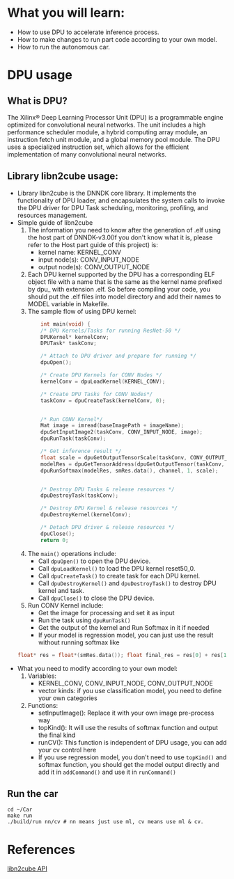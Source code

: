<!--
 * @Author: Sauron Wu
 * @GitHub: wutianze
 * @Email: 1369130123qq@gmail.com
 * @Date: 2019-10-15 09:17:19
 * @LastEditors: Sauron Wu
 * @LastEditTime: 2019-10-31 15:45:14
 * @Description: 
 -->
# What you will learn:
- How to use DPU to accelerate inference process.
- How to make changes to run part code according to your own model.
- How to run the autonomous car.

# DPU usage
## What is DPU?
The Xilinx® Deep Learning Processor Unit (DPU) is a programmable engine optimized for convolutional
neural networks. The unit includes a high performance scheduler module, a hybrid computing array
module, an instruction fetch unit module, and a global memory pool module. The DPU uses a
specialized instruction set, which allows for the efficient implementation of many convolutional neural
networks.

## Library libn2cube usage:
- Library libn2cube is the DNNDK core library. It implements the functionality of DPU loader, and
encapsulates the system calls to invoke the DPU driver for DPU Task scheduling, monitoring, profiling,
and resources management. 
- Simple guide of libn2cube
  1. The information you need to know after the generation of .elf using the host part of DNNDK-v3.0(If you don't know what it is, please refer to the Host part guide of this project) is:
     -  kernel name: KERNEL_CONV
     -  input node(s): CONV_INPUT_NODE
     -  output node(s): CONV_OUTPUT_NODE  
  2. Each DPU kernel supported by the DPU has a corresponding ELF object file with a name that is the same as the kernel name prefixed by dpu_ with extension .elf. So before compiling your code, you should put the .elf files into model directory and add their names to MODEL variable in Makefile.  
  3. The sample flow of using DPU kernel:  
     ```c++
         int main(void) {
         /* DPU Kernels/Tasks for running ResNet-50 */
         DPUKernel* kernelConv;
         DPUTask* taskConv;

         /* Attach to DPU driver and prepare for running */
         dpuOpen();

         /* Create DPU Kernels for CONV Nodes */
         kernelConv = dpuLoadKernel(KERNEL_CONV);

         /* Create DPU Tasks for CONV Nodes*/
         taskConv = dpuCreateTask(kernelConv, 0);


         /* Run CONV Kernel*/
         Mat image = imread(baseImagePath + imageName);
         dpuSetInputImage2(taskConv, CONV_INPUT_NODE, image);
         dpuRunTask(taskConv);

         /* Get inference result */
         float scale = dpuGetOutputTensorScale(taskConv, CONV_OUTPUT_NODE);
         modelRes = dpuGetTensorAddress(dpuGetOutputTensor(taskConv, CONV_OUTPUT_NODE));
         dpuRunSoftmax(modelRes, smRes.data(), channel, 1, scale);


         /* Destroy DPU Tasks & release resources */
         dpuDestroyTask(taskConv);

         /* Destroy DPU Kernel & release resources */
         dpuDestroyKernel(kernelConv);

         /* Detach DPU driver & release resources */
         dpuClose();
         return 0;

     ```
  4. The `main()` operations include:
     - Call `dpuOpen()` to open the DPU device.
     - Call `dpuLoadKernel()` to load the DPU kernel reset50_0.
     - Call `dpuCreateTask()` to create task for each DPU kernel.
     - Call `dpuDestroyKernel()` and `dpuDestroyTask()` to destroy DPU kernel and task.
     - Call `dpuClose()` to close the DPU device.
  5. Run CONV Kernel include:
     - Get the image for processing and set it as input
     - Run the task using `dpuRunTask()`
     - Get the output of the kernel and Run Softmax in it if needed
     - If your model is regression model, you can just use the result without running softmax like  
    ```c++
    float* res = float*(smRes.data()); float final_res = res[0] + res[1]
    ``` 
- What you need to modify according to your own model:
    1. Variables:
        - KERNEL_CONV, CONV_INPUT_NODE, CONV_OUTPUT_NODE
        - vector<string> kinds: if you use classification model, you need to define your own categories
    2. Functions:
        - setInputImage(): Replace it with your own image pre-process way
        - topKind(): It will use the results of softmax function and output the final kind
        - runCV(): This function is independent of DPU usage, you can add your cv control here
        - If you use regression model, you don't need to use `topKind()` and softmax function, you should get the model output directly and add it in `addCommand()` and use it in `runCommand()`

## Run the car
```shell
cd ~/Car
make run
./build/run nn/cv # nn means just use ml, cv means use ml & cv.
```
# References
[libn2cube API](https://www.xilinx.com/support/documentation/sw_manuals/ai_inference/v1_5/ug1327-dnndk-user-guide.pdf)